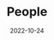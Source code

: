 ---
title: People
date: 2022-10-24

type: landing

sections:
  - block: people
    content:
      title: Meet the Team
      # Choose which groups/teams of users to display.
      #   Edit `user_groups` in each user's profile to add them to one or more of these groups.
      user_groups:
          # - Principal Investigators
          # - Researchers
          - Professor
          - Postdoc
          - PhD
          - Visitor
          - Alumni
      sort_by: Params.year
      sort_ascending: False
    design:
      show_interests: false
      show_role: true
      show_social: true
---